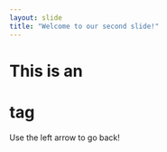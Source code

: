 ```yaml
---
layout: slide
title: "Welcome to our second slide!"
---
```

# This is an <h1> tag
Use the left arrow to go back!
